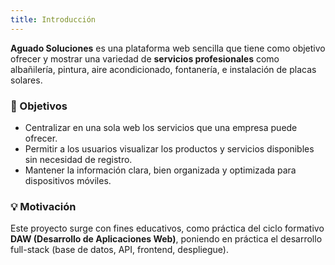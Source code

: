 ```yaml
---
title: Introducción
---
```


**Aguado Soluciones** es una plataforma web sencilla que tiene como objetivo ofrecer y mostrar una variedad de **servicios profesionales** como albañilería, pintura, aire acondicionado, fontanería, e instalación de placas solares.

### 🎯 Objetivos

- Centralizar en una sola web los servicios que una empresa puede ofrecer.
- Permitir a los usuarios visualizar los productos y servicios disponibles sin necesidad de registro.
- Mantener la información clara, bien organizada y optimizada para dispositivos móviles.

### 💡 Motivación

Este proyecto surge con fines educativos, como práctica del ciclo formativo **DAW (Desarrollo de Aplicaciones Web)**, poniendo en práctica el desarrollo full-stack (base de datos, API, frontend, despliegue).